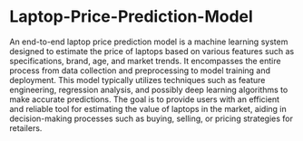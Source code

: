# Laptop-Price-Prediction-Model
An end-to-end laptop price prediction model is a machine learning system designed to estimate the price of laptops based on various features such as specifications, brand, age, and market trends. It encompasses the entire process from data collection and preprocessing to model training and deployment. This model typically utilizes techniques such as feature engineering, regression analysis, and possibly deep learning algorithms to make accurate predictions. The goal is to provide users with an efficient and reliable tool for estimating the value of laptops in the market, aiding in decision-making processes such as buying, selling, or pricing strategies for retailers.
